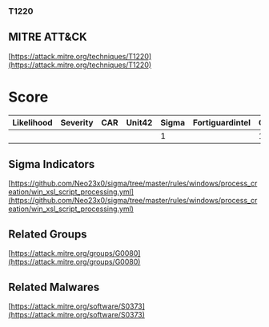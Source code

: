 
### T1220
## MITRE ATT&CK
[https://attack.mitre.org/techniques/T1220](https://attack.mitre.org/techniques/T1220)

# Score

| Likelihood | Severity | CAR | Unit42 | Sigma | Fortiguardintel | Groups | Malwares | Tools |
| ---------- | -------- | --- | ------ | ----- | --------------- | ---  | --- | --- |
 |   |   |   |   | 1 |   | 1 | 1 |   |



## Sigma Indicators

[https://github.com/Neo23x0/sigma/tree/master/rules/windows/process_creation/win_xsl_script_processing.yml](https://github.com/Neo23x0/sigma/tree/master/rules/windows/process_creation/win_xsl_script_processing.yml)
[]()


## Related Groups

[https://attack.mitre.org/groups/G0080](https://attack.mitre.org/groups/G0080)
[]()


## Related Malwares

[https://attack.mitre.org/software/S0373](https://attack.mitre.org/software/S0373)
[]()
